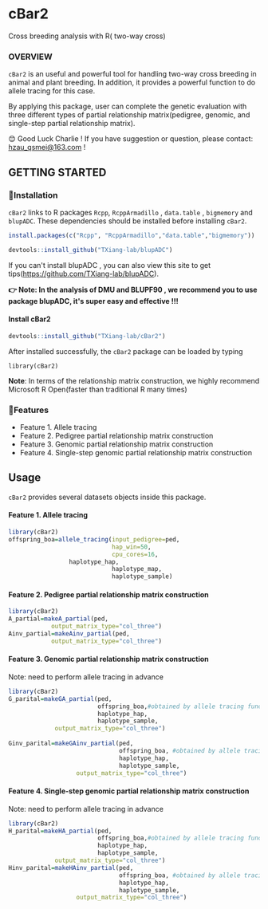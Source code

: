 # cBar2
Cross breeding analysis with R( two-way cross)
### OVERVIEW

`cBar2` is an useful and powerful tool for handling two-way cross breeding in animal and plant breeding.  In addition, it provides a  powerful function to do allele tracing for this case. 

By applying this package, user can complete  the genetic evaluation with  three different types of partial relationship matrix(pedigree, genomic, and single-step partial relationship matrix). 

😊 Good Luck Charlie !   If you have suggestion or question, please contact: [hzau_qsmei@163.com](mailto:hzau_qsmei@163.com) !

## GETTING STARTED

### 🙊Installation

`cBar2` links to R packages `Rcpp`, `RcppArmadillo` , `data.table` ,  `bigmemory`  and `blupADC`.  These dependencies should be installed before installing `cBar2`.  

```R
install.packages(c("Rcpp", "RcppArmadillo","data.table","bigmemory"))
```

```R
devtools::install_github("TXiang-lab/blupADC")
```
If you can't install blupADC , you can also view this site to get tips(https://github.com/TXiang-lab/blupADC).

**👉 Note: In the analysis of DMU  and BLUPF90 , we recommend you to use package blupADC, it's super easy and effective !!!** 

#### Install cBar2

```R
devtools::install_github("TXiang-lab/cBar2")
```

After installed successfully, the `cBar2` package can be loaded by typing

``` {.r}
library(cBar2)
```

**Note**: In terms of the relationship matrix construction, we highly recommend Microsoft R Open(faster than traditional R many times)

### 🙊Features

-   Feature 1. Allele tracing 
-   Feature 2. Pedigree partial relationship matrix construction 
-   Feature 3. Genomic partial relationship matrix construction 
-   Feature 4. Single-step genomic partial relationship matrix construction 

## Usage

`cBar2` provides several datasets objects inside this package.

#### Feature 1. Allele tracing 

``` R
library(cBar2)
offspring_boa=allele_tracing(input_pedigree=ped,
                             hap_win=50,
                             cpu_cores=16,
			     haplotype_hap,
                             haplotype_map,
                             haplotype_sample)
```

#### Feature 2. Pedigree partial relationship matrix construction 

``` R
library(cBar2)
A_partial=makeA_partial(ped,
			output_matrix_type="col_three")
Ainv_partial=makeAinv_partial(ped,
			output_matrix_type="col_three")                      
```

#### Feature 3. Genomic partial relationship matrix construction 
Note: need to perform allele tracing in advance 

``` R
library(cBar2)
G_parital=makeGA_partial(ped,
                         offspring_boa,#obtained by allele tracing function 
                         haplotype_hap,
                         haplotype_sample,
			 output_matrix_type="col_three")
			 
Ginv_parital=makeGAinv_partial(ped,
                               offspring_boa, #obtained by allele tracing function 
                               haplotype_hap,
                               haplotype_sample,
			       output_matrix_type="col_three")
```

#### Feature 4. Single-step genomic partial relationship matrix construction 
Note: need to perform allele tracing in advance 
``` R
library(cBar2)
H_parital=makeHA_partial(ped,
                         offspring_boa,#obtained by allele tracing function 
                         haplotype_hap,
                         haplotype_sample,
			 output_matrix_type="col_three")
Hinv_parital=makeHAinv_partial(ped,
                               offspring_boa, #obtained by allele tracing function 
                               haplotype_hap,
                               haplotype_sample,
			       output_matrix_type="col_three")
```


